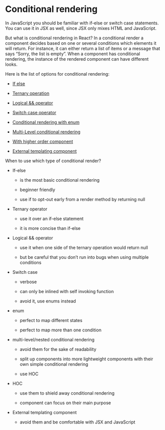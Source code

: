 # Conditional rendering

In JavaScript you should be familiar with if-else or switch case statements. You can use it in JSX as well, since JSX only mixes HTML and JavaScript.

But what is conditional rendering in React? In a conditional render a component decides based on one or several conditions which elements it will return. For instance, it can either return a list of items or a message that says “Sorry, the list is empty”. When a component has conditional rendering, the instance of the rendered component can have different looks.

Here is the list of options for conditional rendering:

* [If else](If-else.md "If else")

* [Ternary operation](Ternary-operation.md "Ternary operation")

* [Logical && operator](Logical-and-operator.md "Logical && operator")

* [Switch case operator](Switch-case-operator.md "Switch case operator")

* [Conditional rendering with enum](Conditional-rendering-with-enum.md "Conditional rendering with enum")

* [Multi-Level conditional rendering](Multi-level-conditional-rendering.md "Multi-Level conditional rendering")

* [With higher order component](With-higher-order-component.md "With higher order component")

* [External templating component](External-templating-component.md "External templating component")

When to use which type of conditional render?

* If-else

   * is the most basic conditional rendering

   * beginner friendly

   * use if to opt-out early from a render method by returning null

* Ternary operator

   * use it over an if-else statement

   * it is more concise than if-else

* Logical && operator

   * use it when one side of the ternary operation would return null

   * but be careful that you don’t run into bugs when using multiple conditions

* Switch case

   * verbose

   * can only be inlined with self invoking function

   * avoid it, use enums instead

* enum

   * perfect to map different states

   * perfect to map more than one condition

* multi-level/nested conditional rendering

   * avoid them for the sake of readability

   * split up components into more lightweight components with their own simple conditional rendering

   * use HOC

* HOC

   * use them to shield away conditional rendering

   * component can focus on their main purpose

* External templating component

   * avoid them and be comfortable with JSX and JavaScript
